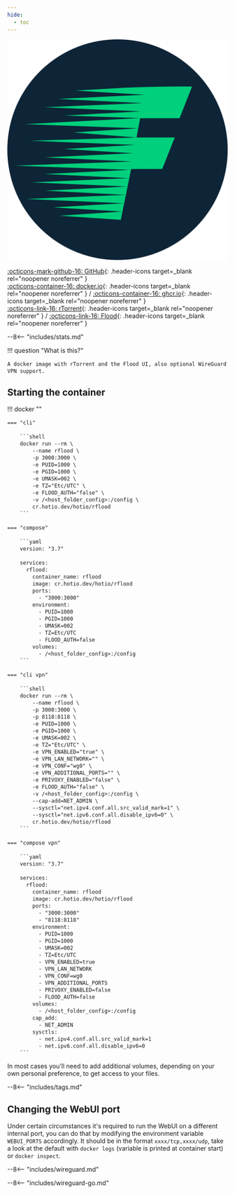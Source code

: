 ```yaml
---
hide:
  - toc
---
```


<div class="image-logo"><img src="/img/image-logos/flood.svg" alt="logo"></div>

[:octicons-mark-github-16: GitHub](https://github.com/hotio/rflood){: .header-icons target=_blank rel="noopener noreferrer" }  
[:octicons-container-16: docker.io](https://hub.docker.com/r/hotio/rflood){: .header-icons target=_blank rel="noopener noreferrer" }
 / [:octicons-container-16: ghcr.io](https://github.com/orgs/hotio/packages/container/package/rflood){: .header-icons target=_blank rel="noopener noreferrer" }  
[:octicons-link-16: rTorrent](https://github.com/jesec/rtorrent){: .header-icons target=_blank rel="noopener noreferrer" }
 / [:octicons-link-16: Flood](https://github.com/jesec/flood){: .header-icons target=_blank rel="noopener noreferrer" }  

--8<-- "includes/stats.md"

!!! question "What is this?"

    A docker image with rTorrent and the Flood UI, also optional WireGuard VPN support.

## Starting the container

!!! docker ""

    === "cli"

        ```shell
        docker run --rm \
            --name rflood \
            -p 3000:3000 \
            -e PUID=1000 \
            -e PGID=1000 \
            -e UMASK=002 \
            -e TZ="Etc/UTC" \
            -e FLOOD_AUTH="false" \
            -v /<host_folder_config>:/config \
            cr.hotio.dev/hotio/rflood
        ```

    === "compose"

        ```yaml
        version: "3.7"

        services:
          rflood:
            container_name: rflood
            image: cr.hotio.dev/hotio/rflood
            ports:
              - "3000:3000"
            environment:
              - PUID=1000
              - PGID=1000
              - UMASK=002
              - TZ=Etc/UTC
              - FLOOD_AUTH=false
            volumes:
              - /<host_folder_config>:/config
        ```

    === "cli vpn"

        ```shell
        docker run --rm \
            --name rflood \
            -p 3000:3000 \
            -p 8118:8118 \
            -e PUID=1000 \
            -e PGID=1000 \
            -e UMASK=002 \
            -e TZ="Etc/UTC" \
            -e VPN_ENABLED="true" \
            -e VPN_LAN_NETWORK="" \
            -e VPN_CONF="wg0" \
            -e VPN_ADDITIONAL_PORTS="" \
            -e PRIVOXY_ENABLED="false" \
            -e FLOOD_AUTH="false" \
            -v /<host_folder_config>:/config \
            --cap-add=NET_ADMIN \
            --sysctl="net.ipv4.conf.all.src_valid_mark=1" \
            --sysctl="net.ipv6.conf.all.disable_ipv6=0" \
            cr.hotio.dev/hotio/rflood
        ```

    === "compose vpn"

        ```yaml
        version: "3.7"

        services:
          rflood:
            container_name: rflood
            image: cr.hotio.dev/hotio/rflood
            ports:
              - "3000:3000"
              - "8118:8118"
            environment:
              - PUID=1000
              - PGID=1000
              - UMASK=002
              - TZ=Etc/UTC
              - VPN_ENABLED=true
              - VPN_LAN_NETWORK
              - VPN_CONF=wg0
              - VPN_ADDITIONAL_PORTS
              - PRIVOXY_ENABLED=false
              - FLOOD_AUTH=false
            volumes:
              - /<host_folder_config>:/config
            cap_add:
              - NET_ADMIN
            sysctls:
              - net.ipv4.conf.all.src_valid_mark=1
              - net.ipv6.conf.all.disable_ipv6=0
        ```

In most cases you'll need to add additional volumes, depending on your own personal preference, to get access to your files.

--8<-- "includes/tags.md"

## Changing the WebUI port

Under certain circumstances it's required to run the WebUI on a different internal port, you can do that by modifying the environment variable `WEBUI_PORTS` accordingly. It should be in the format `xxxx/tcp,xxxx/udp`, take a look at the default with `docker logs` (variable is printed at container start) or `docker inspect`.

--8<-- "includes/wireguard.md"

--8<-- "includes/wireguard-go.md"
